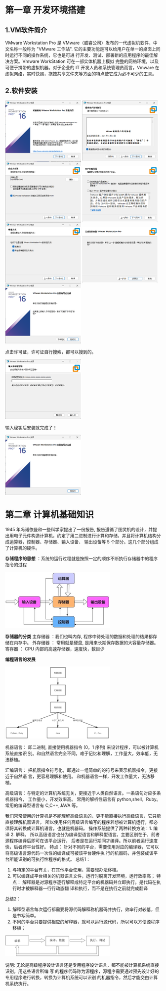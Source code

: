 # 第一章 开发环境搭建

## 1.VM软件简介

VMware Workstation Pro 是 VMware（威睿公司）发布的⼀代虚拟机软件，中⽂名称⼀般称为 "VMware ⼯作站". 它的主要功能是可以给⽤户在单⼀的桌⾯上同时运⾏不同的操作系统，它也是可进 ⾏开发、测试、部署新的应⽤程序的最佳解决⽅案。Vmware WorkStation 可在⼀部实体机器上模拟 完整的⽹络环境，以及可便于携带的虚拟机器。对于企业的 IT 开发⼈员和系统管理员⽽⾔，Vmware 在虚拟⽹络，实时快照，拖拽共享⽂件夹等⽅⾯的特点使它成为必不可少的⼯具。

## 2.软件安装

<img src="assets/image-20240216102724619.png" alt="image-20240216102724619" style="zoom: 33%;" />

<img src="assets/image-20240216102836779.png" alt="image-20240216102836779" style="zoom: 33%;" />

<img src="assets/image-20240216102945184.png" alt="image-20240216102945184" style="zoom: 33%;" />

<img src="assets/image-20240216103016568.png" alt="image-20240216103016568" style="zoom: 33%;" />

<img src="assets/image-20240216103034846.png" alt="image-20240216103034846" style="zoom: 33%;" />

<img src="assets/image-20240216103048467.png" alt="image-20240216103048467" style="zoom: 33%;" />

<img src="assets/image-20240216103213943.png" alt="image-20240216103213943" style="zoom: 33%;" />

点击许可证，许可证自行搜索，都可以搜到的。

<img src="assets/image-20240216103252309.png" alt="image-20240216103252309" style="zoom: 33%;" />

输入秘钥后安装就完成了！

<img src="assets/image-20240216103421907.png" alt="image-20240216103421907" style="zoom: 33%;" />

# 第二章 计算机基础知识

1945 年冯诺依曼和⼀些科学家提出了⼀份报告, 报告遵循了图灵机的设计，并提出⽤电⼦元件构造计算机，约定了⽤⼆进制进⾏计算和存储，并且将计算机结构分成运算器，控制器、存储器、输⼊设备、 输出设备等 5 个部分。这⼏个部分组成了计算机的硬件。 

**存储程序的思想** ：系统的运⾏过程就是按照⼀定的顺序不断执⾏存储器中的程序指令的过程

<img src="assets/image-20240216104549399.png" alt="image-20240216104549399" style="zoom:33%;" />

**存储器的分类**
主存储器 ：我们也叫内存, 程序中待处理的数据和处理的结果都存储在内存中。
外存储器 ： 常⽤就是硬盘, 是⽤来⻓期保存数据的⼤容量存储器。
寄存器 ： CPU 内部的⾼速存储器，速度快，数⽬少

**编程语言的发展**

<img src="assets/image-20240216104905270.png" alt="image-20240216104905270" style="zoom:33%;" />

机器语⾔： 即⼆进制, 直接使⽤机器指令 (0，1 序列) 来设计程序，可以被计算机系统直接识
别。和⾃然语⾔完全不同，难于记忆和理解，⼯作量⼤，效率低，⽆法移植。

汇编语⾔： 把机器指令符号化，即通过⼀组简单的的符号来表示机器指令，更接近于⾃然语
⾔，更容易理解和使⽤。 和机器语⾔⼀样，开发⼯作量⼤，⽆法移植。

⾼级语⾔：与特定的计算机系统⽆关，更接近于⼈类⾃然语⾔。⼀条语句对应多条机器指令，
⼯作量⼩，开发效率⾼。 常⽤的解析性语⾔有 python,shell，Ruby。常⽤的编译型语⾔有
C,C++,JAVA 等。

我们常常使⽤的计算机是不能理解⾼级语⾔的，更不能直接执⾏⾼级语⾔，它只能直接理解机器语⾔，
所以使⽤任何⾼级语⾔编写的程序若想被计算机运⾏，都必须将其转换成计算机语⾔，也就是机器码。
操作系统提供了两种转换⽅法：1. 编译 2. 解释。
所以⾼级语⾔也分为编译型语⾔和解释型语⾔。主要区别在于，前者源程序编译后即可在该平台运⾏，
后者是在运⾏期间才编译。所以前者运⾏速度快，后者跨平台性好。
特点：
针对不同的平台，需要使⽤对应的编译器，它可以将⾼级语⾔源代码⼀次性的编译成可被该平台硬件执
⾏的机器码，并包装成该平台所能识别的可执⾏性程序的格式。
总结1：

1. 与特定的平台有关，在其他平台使⽤，需要想办法移植。
2. 可以编译成平台相关的机器语⾔⽂件，运⾏时脱离开发环境，运⾏效率⾼；
特点：
解释器是对源程序逐⾏解释成特定平台的机器码并⽴即执⾏。是代码在执⾏时才被解释器⼀⾏⾏动态翻
译和执⾏，⽽不是在执⾏之前就完成翻译

总结2： 

1. 解释型语⾔每次运⾏都需要将源代码解释称机器码并执⾏，效率⾏对较低，但是书写简单。 
2. 不同的平台只要提供相应的解释器，就可以运⾏源代码，所以可以⽅便源程序移植；

<img src="assets/image-20240216105638108.png" alt="image-20240216105638108" style="zoom:33%;" />

说明: ⽆论是⾼级程序设计语⾔还是专⽤程序设计语⾔，都不能被计算机系统直接识别，⽤这些语⾔所编 写 的程序代码称为源程序，源程序需要通过预先设计好的专⽤程序进⾏转换，转换为计算机系统可以识别 的机器指令，然后才能交由计算机系统执⾏。